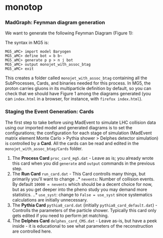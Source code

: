 # monotop


### MadGraph: Feynman diagram generation

We want to generate the following Feynman Diagram (Figure 1):


The syntax in MG5 is:
```
MG5_aMC> import model Baryogen
MG5_aMC> define bot = b b~
MG5_aMC> generate p p > n j bot
MG5_aMC> output monojet_with_assoc_btag
MG5_aMC> exit
```

This creates a folder called `monojet_with_assoc_btag` containing all the SubProcesses, Cards, and binaries needed for this process. In MG5, the proton carries gluons in its multiparticle definition by default, so you can check that we should have Figure 1 among the diagrams generated (you can `index.html` in a browser, for instance, with `firefox index.html`).


### Staging the Event Generation: Cards
The first step to take before using MadEvent to simulate LHC collision data using our imported model and generated diagrams is to set the configurations; the configuration for each stage of simulation (MadEvent matrix element Monte Carlo > Pythia shower > Delphes detector simulation) is controlled by a __Card__. All the cards can be read and edited in the `monojet_with_assoc_btag/Cards` folder.

1. The __Process Card__ `proc_card_mg5.dat` - Leave as is; you already wrote this card when you did `generate` and `output` commands in the previous step.
2. The __Run Card__ `run_card.dat` - This Card controlls many things, but primarily you'll want to change
..* `nevents`: Number of collision events. By default `10000 = nevents` which should be a decent choice for now, but as you get deeper into the pheno study you may demand more statistics.
..* `use_syst`: change to `False = use_syst` since systematics calculations are initially unnecessary.
3. The __Pythia Card__ `pythia8_card.dat` (initially `pythia8_card_default.dat`) - Controlls the parameters of the particle shower. Typically this card only gets edited if you need to perform jet matching.
4. The __Delphes Card__ `delphes_card_CMS.dat` - Leave as-is, but have a peek inside - it is educational to see what parameters of the reconstruction are controlled here.
